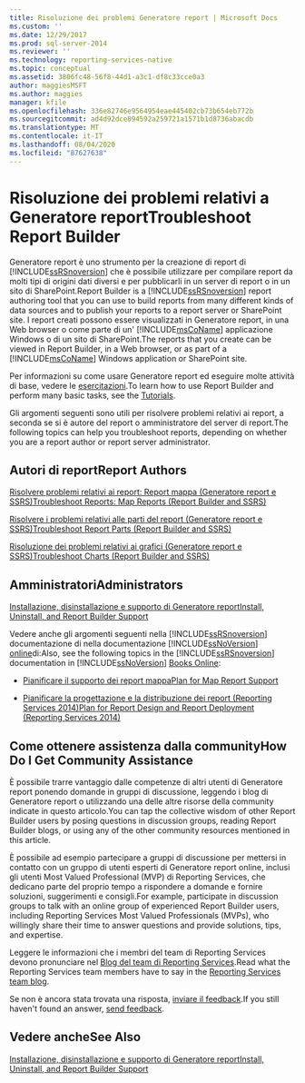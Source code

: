 ```yaml
---
title: Risoluzione dei problemi Generatore report | Microsoft Docs
ms.custom: ''
ms.date: 12/29/2017
ms.prod: sql-server-2014
ms.reviewer: ''
ms.technology: reporting-services-native
ms.topic: conceptual
ms.assetid: 3806fc48-56f8-44d1-a3c1-df8c33cce0a3
author: maggiesMSFT
ms.author: maggies
manager: kfile
ms.openlocfilehash: 336e82746e9564954eae445402cb73b654eb772b
ms.sourcegitcommit: ad4d92dce894592a259721a1571b1d8736abacdb
ms.translationtype: MT
ms.contentlocale: it-IT
ms.lasthandoff: 08/04/2020
ms.locfileid: "87627638"
---
```

# <a name="troubleshoot-report-builder"></a><span data-ttu-id="088d5-102">Risoluzione dei problemi relativi a Generatore report</span><span class="sxs-lookup"><span data-stu-id="088d5-102">Troubleshoot Report Builder</span></span>
  <span data-ttu-id="088d5-103">Generatore report è uno strumento per la creazione di report di [!INCLUDE[ssRSnoversion](../includes/ssrsnoversion-md.md)] che è possibile utilizzare per compilare report da molti tipi di origini dati diversi e per pubblicarli in un server di report o in un sito di SharePoint.</span><span class="sxs-lookup"><span data-stu-id="088d5-103">Report Builder is a [!INCLUDE[ssRSnoversion](../includes/ssrsnoversion-md.md)] report authoring tool that you can use to build reports from many different kinds of data sources and to publish your reports to a report server or SharePoint site.</span></span> <span data-ttu-id="088d5-104">I report creati possono essere visualizzati in Generatore report, in una Web browser o come parte di un' [!INCLUDE[msCoName](../includes/msconame-md.md)] applicazione Windows o di un sito di SharePoint.</span><span class="sxs-lookup"><span data-stu-id="088d5-104">The reports that you create can be viewed in Report Builder, in a Web browser, or as part of a [!INCLUDE[msCoName](../includes/msconame-md.md)] Windows application or SharePoint site.</span></span>  
  
 <span data-ttu-id="088d5-105">Per informazioni su come usare Generatore report ed eseguire molte attività di base, vedere le [esercitazioni](report-builder-tutorials.md).</span><span class="sxs-lookup"><span data-stu-id="088d5-105">To learn how to use Report Builder and perform many basic tasks, see the [Tutorials](report-builder-tutorials.md).</span></span>  
  
 <span data-ttu-id="088d5-106">Gli argomenti seguenti sono utili per risolvere problemi relativi ai report, a seconda se si è autore del report o amministratore del server di report.</span><span class="sxs-lookup"><span data-stu-id="088d5-106">The following topics can help you troubleshoot reports, depending on whether you are a report author or report server administrator.</span></span>  
  
## <a name="report-authors"></a><span data-ttu-id="088d5-107">Autori di report</span><span class="sxs-lookup"><span data-stu-id="088d5-107">Report Authors</span></span>  
 [<span data-ttu-id="088d5-108">Risolvere problemi relativi ai report: Report mappa &#40;Generatore report e SSRS&#41;</span><span class="sxs-lookup"><span data-stu-id="088d5-108">Troubleshoot Reports: Map Reports &#40;Report Builder and SSRS&#41;</span></span>](report-design/troubleshoot-reports-map-reports-report-builder-and-ssrs.md)  
  
 [<span data-ttu-id="088d5-109">Risolvere i problemi relativi alle parti del report &#40;Generatore report e SSRS&#41;</span><span class="sxs-lookup"><span data-stu-id="088d5-109">Troubleshoot Report Parts &#40;Report Builder and SSRS&#41;</span></span>](report-parts-report-builder-and-ssrs.md)  
  
 [<span data-ttu-id="088d5-110">Risoluzione dei problemi relativi ai grafici &#40;Generatore report e SSRS&#41;</span><span class="sxs-lookup"><span data-stu-id="088d5-110">Troubleshoot Charts &#40;Report Builder and SSRS&#41;</span></span>](report-design/charts-report-builder-and-ssrs.md)  
  
## <a name="administrators"></a><span data-ttu-id="088d5-111">Amministratori</span><span class="sxs-lookup"><span data-stu-id="088d5-111">Administrators</span></span>  
 [<span data-ttu-id="088d5-112">Installazione, disinstallazione e supporto di Generatore report</span><span class="sxs-lookup"><span data-stu-id="088d5-112">Install, Uninstall, and Report Builder Support</span></span>](../../2014/reporting-services/install-uninstall-and-report-builder-support.md)  
  
 <span data-ttu-id="088d5-113">Vedere anche gli argomenti seguenti nella [!INCLUDE[ssRSnoversion](../includes/ssrsnoversion-md.md)] documentazione di nella documentazione [!INCLUDE[ssNoVersion](../includes/ssnoversion-md.md)] [online](https://go.microsoft.com/fwlink/?linkid=121312)di:</span><span class="sxs-lookup"><span data-stu-id="088d5-113">Also, see the following topics in the [!INCLUDE[ssRSnoversion](../includes/ssrsnoversion-md.md)] documentation in [!INCLUDE[ssNoVersion](../includes/ssnoversion-md.md)] [Books Online](https://go.microsoft.com/fwlink/?linkid=121312):</span></span>  
  
-   [<span data-ttu-id="088d5-114">Pianificare il supporto dei report mappa</span><span class="sxs-lookup"><span data-stu-id="088d5-114">Plan for Map Report Support</span></span>](../../2014/reporting-services/plan-for-map-report-support.md)  
  
-   [<span data-ttu-id="088d5-115">Pianificare la progettazione e la distribuzione dei report &#40;Reporting Services 2014&#41;</span><span class="sxs-lookup"><span data-stu-id="088d5-115">Plan for Report Design and Report Deployment &#40;Reporting Services 2014&#41;</span></span>](plan-for-report-design-and-report-deployment-reporting-services.md)  
  
## <a name="how-do-i-get-community-assistance"></a><span data-ttu-id="088d5-116">Come ottenere assistenza dalla community</span><span class="sxs-lookup"><span data-stu-id="088d5-116">How Do I Get Community Assistance</span></span>  
 <span data-ttu-id="088d5-117">È possibile trarre vantaggio dalle competenze di altri utenti di Generatore report ponendo domande in gruppi di discussione, leggendo i blog di Generatore report o utilizzando una delle altre risorse della community indicate in questo articolo.</span><span class="sxs-lookup"><span data-stu-id="088d5-117">You can tap the collective wisdom of other Report Builder users by posing questions in discussion groups, reading Report Builder blogs, or using any of the other community resources mentioned in this article.</span></span>  
  
 <span data-ttu-id="088d5-118">È possibile ad esempio partecipare a gruppi di discussione per mettersi in contatto con un gruppo di utenti esperti di Generatore report online, inclusi gli utenti Most Valued Professional (MVP) di Reporting Services, che dedicano parte del proprio tempo a rispondere a domande e fornire soluzioni, suggerimenti e consigli.</span><span class="sxs-lookup"><span data-stu-id="088d5-118">For example, participate in discussion groups to talk with an online group of experienced Report Builder users, including Reporting Services Most Valued Professionals (MVPs), who willingly share their time to answer questions and provide solutions, tips, and expertise.</span></span>  
  
 <span data-ttu-id="088d5-119">Leggere le informazioni che i membri del team di Reporting Services devono pronunciare nel [Blog del team di Reporting Services](https://go.microsoft.com/fwlink/?LinkId=118788).</span><span class="sxs-lookup"><span data-stu-id="088d5-119">Read what the Reporting Services team members have to say in the [Reporting Services team blog](https://go.microsoft.com/fwlink/?LinkId=118788).</span></span>
  
 <span data-ttu-id="088d5-120">Se non è ancora stata trovata una risposta, [inviare il feedback](https://go.microsoft.com/fwlink/?LinkId=118791).</span><span class="sxs-lookup"><span data-stu-id="088d5-120">If you still haven't found an answer, [send feedback](https://go.microsoft.com/fwlink/?LinkId=118791).</span></span>  
  
## <a name="see-also"></a><span data-ttu-id="088d5-121">Vedere anche</span><span class="sxs-lookup"><span data-stu-id="088d5-121">See Also</span></span>  
 [<span data-ttu-id="088d5-122">Installazione, disinstallazione e supporto di Generatore report</span><span class="sxs-lookup"><span data-stu-id="088d5-122">Install, Uninstall, and Report Builder Support</span></span>](../../2014/reporting-services/install-uninstall-and-report-builder-support.md)  
  
  
